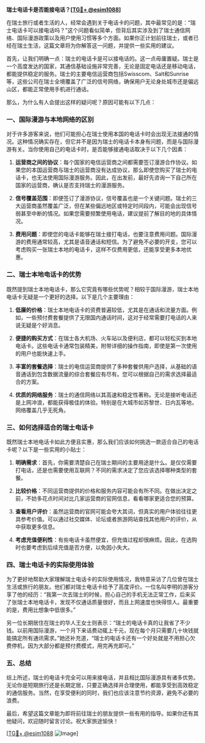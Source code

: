 **瑞士电话卡是否能接电话？[[TG💪+ @esim1088](https://t.me/s/esim1088)]**

在瑞士旅行或者生活的人，经常会遇到关于电话卡的问题，其中最常见的是：“瑞士电话卡可以接电话吗？”这个问题看似简单，但背后其实涉及到了瑞士通信网络、国际漫游政策以及用户使用习惯等多个方面。如果你正计划前往瑞士，或者已经在瑞士生活，这篇文章将为你解答这一问题，并提供一些实用的建议。

首先，让我们明确一点：瑞士的电话卡是可以接电话的。这一点毋庸置疑。瑞士是一个高度发达的国家，其通信基础设施非常完善，无论是固定电话还是移动电话，都能提供稳定的服务。瑞士的主要电信运营商包括Swisscom、Salt和Sunrise等，这些公司在瑞士全境覆盖了广泛的信号网络，确保用户无论身处城市还是偏远山区，都能正常使用手机进行通话。

那么，为什么有人会提出这样的疑问呢？原因可能有以下几点：

### **一、国际漫游与本地网络的区别**

对于许多游客来说，他们可能担心在瑞士使用本国的电话卡时会出现无法接通的情况。这种情况确实存在，但它并不是因为瑞士的电话卡本身有问题，而是与国际漫游有关。当你使用自己的电话卡时，是否能够接通电话取决于以下几个因素：

1. **运营商之间的协议**：每个国家的电信运营商之间都需要签订漫游合作协议。如果您的本国运营商与瑞士的运营商没有达成协议，那么即使您购买了瑞士的电话卡，也无法使用国际漫游服务。因此，在出发前，最好先咨询一下自己所在国家的运营商，确认是否支持瑞士的漫游服务。

2. **信号覆盖范围**：即便签订了漫游协议，信号覆盖也是一个关键问题。瑞士的三大运营商虽然覆盖广泛，但在某些偏远地区或特定时间段内，可能会出现信号弱甚至中断的情况。如果您需要频繁使用电话，建议提前了解目的地的具体情况。

3. **费用问题**：即使您的电话卡能够在瑞士接打电话，也要注意费用问题。国际漫游的费用通常较高，尤其是语音通话和短信。为了避免不必要的开支，您可以考虑购买一张瑞士本地的电话卡，这样不仅费用更低，还能享受更多本地优惠。

### **二、瑞士本地电话卡的优势**

既然提到瑞士本地电话卡，那么它究竟有哪些优势呢？相较于国际漫游，瑞士本地电话卡无疑是一个更好的选择。以下是几个主要理由：

1. **低廉的价格**：瑞士本地电话卡的资费普遍较低，尤其是在通话和流量方面。例如，一些预付费套餐提供了无限国内通话时间，这对于经常需要打电话的人来说无疑是个好消息。

2. **便捷的购买方式**：在瑞士各大机场、火车站以及便利店，都可以轻松买到本地电话卡。这些电话卡通常包装精美，附带详细的操作指南，即使是第一次使用的用户也能快速上手。

3. **丰富的套餐选择**：瑞士的电信运营商提供了多种套餐供用户选择，从基础的语音通话到包含数据流量的综合套餐应有尽有。您可以根据自己的需求选择最适合的方案。

4. **优质的网络服务**：瑞士的通信网络以其高速和稳定性著称。无论是接听电话还是上网冲浪，都能获得极佳的体验。特别是在大城市如苏黎世、日内瓦等地，网络覆盖几乎无死角。

### **三、如何选择适合的瑞士电话卡**

既然瑞士本地电话卡如此方便且实惠，那么我们应该如何挑选一款适合自己的电话卡呢？以下是一些实用的小贴士：

1. **明确需求**：首先，你需要清楚自己在瑞士期间的主要用途是什么。是仅仅需要打电话，还是也需要使用互联网？不同的需求决定了您应该选择哪种类型的套餐。

2. **比较价格**：不同运营商提供的价格和服务内容可能会有所不同。在做出决定之前，不妨多花点时间对比几家运营商的官网信息，看看哪家更适合您的预算。

3. **查看用户评价**：虽然运营商的官网可能会夸大其词，但真实的用户体验往往更具参考价值。可以通过社交媒体、论坛或者旅游网站查找其他用户的评价，从中获取更多信息。

4. **考虑充值便利性**：有些电话卡虽然便宜，但充值过程却很麻烦。因此，在选购时也要考虑到后续充值是否方便，以免因小失大。

### **四、瑞士电话卡的实际使用体验**

为了更好地帮助大家理解瑞士电话卡的实际使用情况，我特意采访了几位曾在瑞士生活或旅行的朋友。他们都对瑞士电话卡给予了高度评价。一位名叫李明的游客分享了他的经历：“我第一次去瑞士的时候，担心自己的手机无法正常工作，后来买了张瑞士本地电话卡，发现不仅通话质量很好，而且上网速度也快得惊人。最重要的是，费用比想象中低很多。”

另一位长期居住在瑞士的华人王女士则表示：“瑞士的电话卡真的让我省了不少钱。以前用国际漫游，一个月下来话费动辄上千元，现在每个月只需要几十块钱就能搞定所有通讯需求。”她还补充道，“瑞士的电话卡还有一个好处就是不用担心欠费停机，因为大部分都是预付费模式，用完再充即可。”

### **五、总结**

综上所述，瑞士的电话卡完全可以用来接电话，并且相比国际漫游具有诸多优势。无论你是短期旅行还是长期定居，只要正确选择并合理使用，都能享受到高效稳定的通信服务。当然，在享受便利的同时，我们也应该注意节约资源，避免不必要的浪费。

最后，希望这篇文章能为即将前往瑞士的朋友提供一些有用的指导。如果你还有其他疑问，欢迎随时留言讨论。祝大家旅途愉快！

[[TG💪+ @esim1088](https://t.me/s/esim1088) ![Image](https://i.postimg.cc/4NQfJmqS/Snipaste-2025-05-13-00-14-12.png)]